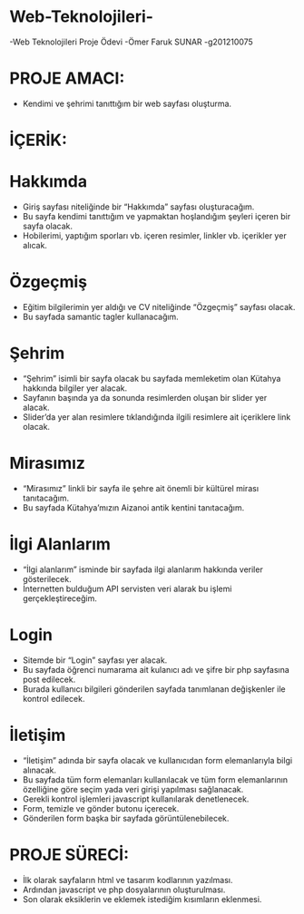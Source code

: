 # Web-Teknolojileri-

-Web Teknolojileri Proje Ödevi
-Ömer Faruk SUNAR
-g201210075

# PROJE AMACI:
-	Kendimi ve şehrimi tanıttığım bir web sayfası oluşturma.

# İÇERİK:

# Hakkımda
-	Giriş sayfası niteliğinde bir “Hakkımda” sayfası oluşturacağım. 
-	Bu sayfa kendimi tanıttığım ve yapmaktan hoşlandığım şeyleri içeren bir sayfa olacak.
-	Hobilerimi, yaptığım sporları vb. içeren resimler, linkler vb. içerikler yer alıcak. 

# Özgeçmiş
-	Eğitim bilgilerimin yer aldığı ve CV niteliğinde “Özgeçmiş” sayfası olacak.
-	Bu sayfada samantic tagler kullanacağım.

# Şehrim
-	“Şehrim” isimli bir sayfa olacak bu sayfada memleketim olan Kütahya hakkında bilgiler yer alacak. 
-	Sayfanın başında ya da sonunda resimlerden oluşan bir slider yer alacak. 
-	Slider’da yer alan resimlere tıklandığında ilgili resimlere ait içeriklere link olacak.

# Mirasımız
-	“Mirasımız” linkli bir sayfa ile  şehre ait önemli bir kültürel mirası tanıtacağım.
-	Bu sayfada Kütahya’mızın Aizanoi antik kentini tanıtacağım.

# İlgi Alanlarım
-	“İlgi alanlarım” isminde bir sayfada ilgi alanlarım hakkında veriler gösterilecek.
-	İnternetten bulduğum API servisten veri alarak bu işlemi gerçekleştireceğim.

# Login
-	Sitemde bir “Login” sayfası yer alacak.
-	Bu sayfada öğrenci numarama ait kulanıcı adı ve şifre bir php sayfasına post edilecek.
-	Burada kullanıcı bilgileri gönderilen sayfada tanımlanan değişkenler ile kontrol edilecek.

# İletişim
-	“İletişim” adında bir sayfa olacak ve kullanıcıdan form elemanlarıyla bilgi alınacak.
-	Bu sayfada tüm form elemanları kullanılacak ve tüm form elemanlarının özelliğine göre seçim yada veri girişi yapılması sağlanacak.
-	Gerekli kontrol işlemleri javascript kullanılarak denetlenecek.
-	Form, temizle ve gönder butonu içerecek.
-	Gönderilen form başka bir sayfada görüntülenebilecek.

# PROJE SÜRECİ:
-	İlk olarak sayfaların html ve tasarım kodlarının yazılması.
-	Ardından javascript ve php dosyalarının oluşturulması.
-	Son olarak eksiklerin ve eklemek istediğim kısımların eklenmesi.
